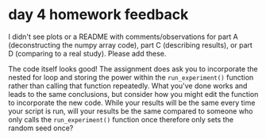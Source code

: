 # day 4 homework feedback

I didn't see plots or a README with comments/observations for part A (deconstructing the numpy array code), part C (describing results), or part D (comparing to a real study). Please add these.

The code itself looks good! The assignment does ask you to incorporate the nested for loop and storing the power within the `run_experiment()` function rather than calling that function repeatedly. What you've done works and leads to the same conclusions, but consider how you might edit the function to incorporate the new code. While your results will be the same every time your script is run, will your results be the same compared to someone who only calls the `run_experiment()` function once therefore only sets the random seed once?
